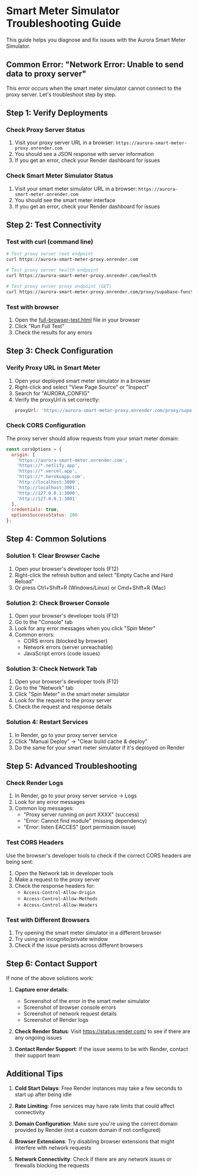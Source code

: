 # Smart Meter Simulator Troubleshooting Guide

This guide helps you diagnose and fix issues with the Aurora Smart Meter Simulator.

## Common Error: "Network Error: Unable to send data to proxy server"

This error occurs when the smart meter simulator cannot connect to the proxy server. Let's troubleshoot step by step.

## Step 1: Verify Deployments

### Check Proxy Server Status
1. Visit your proxy server URL in a browser:
   `https://aurora-smart-meter-proxy.onrender.com`
2. You should see a JSON response with server information
3. If you get an error, check your Render dashboard for issues

### Check Smart Meter Simulator Status
1. Visit your smart meter simulator URL in a browser:
   `https://aurora-smart-meter.onrender.com`
2. You should see the smart meter interface
3. If you get an error, check your Render dashboard for issues

## Step 2: Test Connectivity

### Test with curl (command line)
```bash
# Test proxy server root endpoint
curl https://aurora-smart-meter-proxy.onrender.com

# Test proxy server health endpoint
curl https://aurora-smart-meter-proxy.onrender.com/health

# Test proxy server proxy endpoint (GET)
curl https://aurora-smart-meter-proxy.onrender.com/proxy/supabase-function
```

### Test with browser
1. Open the [full-browser-test.html](file:///e:/Main/Projects/internal/Aurora/aurora-energy-flow/full-browser-test.html) file in your browser
2. Click "Run Full Test"
3. Check the results for any errors

## Step 3: Check Configuration

### Verify Proxy URL in Smart Meter
1. Open your deployed smart meter simulator in a browser
2. Right-click and select "View Page Source" or "Inspect"
3. Search for "AURORA_CONFIG"
4. Verify the proxyUrl is set correctly:
   ```javascript
   proxyUrl: 'https://aurora-smart-meter-proxy.onrender.com/proxy/supabase-function'
   ```

### Check CORS Configuration
The proxy server should allow requests from your smart meter domain:
```javascript
const corsOptions = {
  origin: [
    'https://aurora-smart-meter.onrender.com',
    'https://*.netlify.app',
    'https://*.vercel.app',
    'https://*.herokuapp.com',
    'http://localhost:3000',
    'http://localhost:3001',
    'http://127.0.0.1:3000',
    'http://127.0.0.1:3001'
  ],
  credentials: true,
  optionsSuccessStatus: 200
};
```

## Step 4: Common Solutions

### Solution 1: Clear Browser Cache
1. Open your browser's developer tools (F12)
2. Right-click the refresh button and select "Empty Cache and Hard Reload"
3. Or press Ctrl+Shift+R (Windows/Linux) or Cmd+Shift+R (Mac)

### Solution 2: Check Browser Console
1. Open your browser's developer tools (F12)
2. Go to the "Console" tab
3. Look for any error messages when you click "Spin Meter"
4. Common errors:
   - CORS errors (blocked by browser)
   - Network errors (server unreachable)
   - JavaScript errors (code issues)

### Solution 3: Check Network Tab
1. Open your browser's developer tools (F12)
2. Go to the "Network" tab
3. Click "Spin Meter" in the smart meter simulator
4. Look for the request to the proxy server
5. Check the request and response details

### Solution 4: Restart Services
1. In Render, go to your proxy server service
2. Click "Manual Deploy" → "Clear build cache & deploy"
3. Do the same for your smart meter simulator if it's deployed on Render

## Step 5: Advanced Troubleshooting

### Check Render Logs
1. In Render, go to your proxy server service → Logs
2. Look for any error messages
3. Common log messages:
   - "Proxy server running on port XXXX" (success)
   - "Error: Cannot find module" (missing dependency)
   - "Error: listen EACCES" (port permission issue)

### Test CORS Headers
Use the browser's developer tools to check if the correct CORS headers are being sent:
1. Open the Network tab in developer tools
2. Make a request to the proxy server
3. Check the response headers for:
   - `Access-Control-Allow-Origin`
   - `Access-Control-Allow-Methods`
   - `Access-Control-Allow-Headers`

### Test with Different Browsers
1. Try opening the smart meter simulator in a different browser
2. Try using an incognito/private window
3. Check if the issue persists across different browsers

## Step 6: Contact Support

If none of the above solutions work:

1. **Capture error details**:
   - Screenshot of the error in the smart meter simulator
   - Screenshot of browser console errors
   - Screenshot of network request details
   - Screenshot of Render logs

2. **Check Render Status**:
   Visit https://status.render.com/ to see if there are any ongoing issues

3. **Contact Render Support**:
   If the issue seems to be with Render, contact their support team

## Additional Tips

1. **Cold Start Delays**:
   Free Render instances may take a few seconds to start up after being idle

2. **Rate Limiting**:
   Free services may have rate limits that could affect connectivity

3. **Domain Configuration**:
   Make sure you're using the correct domain provided by Render (not a custom domain if not configured)

4. **Browser Extensions**:
   Try disabling browser extensions that might interfere with network requests

5. **Network Connectivity**:
   Check if there are any network issues or firewalls blocking the requests